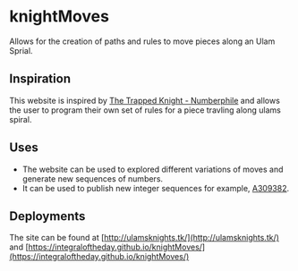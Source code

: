 # knightMoves
Allows for the creation of paths and rules to move pieces along an Ulam Sprial.

## Inspiration 
This website is inspired by [The Trapped Knight - Numberphile](https://www.youtube.com/watch?v=RGQe8waGJ4w&t=1s) and allows the user to program their own set of rules for a piece travling along ulams spiral. 

## Uses 
* The website can be used to explored different variations of moves and generate new sequences of numbers.
* It can be used to publish new integer sequences for example, [A309382](https://oeis.org/A309382).

## Deployments 
The site can be found at [http://ulamsknights.tk/](http://ulamsknights.tk/) and [https://integraloftheday.github.io/knightMoves/](https://integraloftheday.github.io/knightMoves/)
